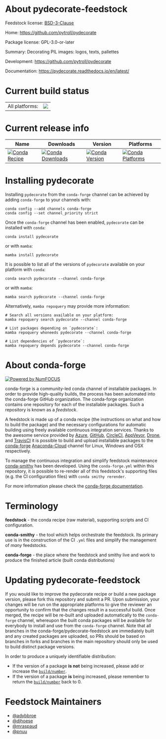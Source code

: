 About pydecorate-feedstock
==========================

Feedstock license: [BSD-3-Clause](https://github.com/conda-forge/pydecorate-feedstock/blob/main/LICENSE.txt)

Home: https://github.com/pytroll/pydecorate

Package license: GPL-3.0-or-later

Summary: Decorating PIL images: logos, texts, pallettes

Development: https://github.com/pytroll/pydecorate

Documentation: https://pydecorate.readthedocs.io/en/latest/

Current build status
====================


<table><tr><td>All platforms:</td>
    <td>
      <a href="https://dev.azure.com/conda-forge/feedstock-builds/_build/latest?definitionId=3230&branchName=main">
        <img src="https://dev.azure.com/conda-forge/feedstock-builds/_apis/build/status/pydecorate-feedstock?branchName=main">
      </a>
    </td>
  </tr>
</table>

Current release info
====================

| Name | Downloads | Version | Platforms |
| --- | --- | --- | --- |
| [![Conda Recipe](https://img.shields.io/badge/recipe-pydecorate-green.svg)](https://anaconda.org/conda-forge/pydecorate) | [![Conda Downloads](https://img.shields.io/conda/dn/conda-forge/pydecorate.svg)](https://anaconda.org/conda-forge/pydecorate) | [![Conda Version](https://img.shields.io/conda/vn/conda-forge/pydecorate.svg)](https://anaconda.org/conda-forge/pydecorate) | [![Conda Platforms](https://img.shields.io/conda/pn/conda-forge/pydecorate.svg)](https://anaconda.org/conda-forge/pydecorate) |

Installing pydecorate
=====================

Installing `pydecorate` from the `conda-forge` channel can be achieved by adding `conda-forge` to your channels with:

```
conda config --add channels conda-forge
conda config --set channel_priority strict
```

Once the `conda-forge` channel has been enabled, `pydecorate` can be installed with `conda`:

```
conda install pydecorate
```

or with `mamba`:

```
mamba install pydecorate
```

It is possible to list all of the versions of `pydecorate` available on your platform with `conda`:

```
conda search pydecorate --channel conda-forge
```

or with `mamba`:

```
mamba search pydecorate --channel conda-forge
```

Alternatively, `mamba repoquery` may provide more information:

```
# Search all versions available on your platform:
mamba repoquery search pydecorate --channel conda-forge

# List packages depending on `pydecorate`:
mamba repoquery whoneeds pydecorate --channel conda-forge

# List dependencies of `pydecorate`:
mamba repoquery depends pydecorate --channel conda-forge
```


About conda-forge
=================

[![Powered by
NumFOCUS](https://img.shields.io/badge/powered%20by-NumFOCUS-orange.svg?style=flat&colorA=E1523D&colorB=007D8A)](https://numfocus.org)

conda-forge is a community-led conda channel of installable packages.
In order to provide high-quality builds, the process has been automated into the
conda-forge GitHub organization. The conda-forge organization contains one repository
for each of the installable packages. Such a repository is known as a *feedstock*.

A feedstock is made up of a conda recipe (the instructions on what and how to build
the package) and the necessary configurations for automatic building using freely
available continuous integration services. Thanks to the awesome service provided by
[Azure](https://azure.microsoft.com/en-us/services/devops/), [GitHub](https://github.com/),
[CircleCI](https://circleci.com/), [AppVeyor](https://www.appveyor.com/),
[Drone](https://cloud.drone.io/welcome), and [TravisCI](https://travis-ci.com/)
it is possible to build and upload installable packages to the
[conda-forge](https://anaconda.org/conda-forge) [Anaconda-Cloud](https://anaconda.org/)
channel for Linux, Windows and OSX respectively.

To manage the continuous integration and simplify feedstock maintenance
[conda-smithy](https://github.com/conda-forge/conda-smithy) has been developed.
Using the ``conda-forge.yml`` within this repository, it is possible to re-render all of
this feedstock's supporting files (e.g. the CI configuration files) with ``conda smithy rerender``.

For more information please check the [conda-forge documentation](https://conda-forge.org/docs/).

Terminology
===========

**feedstock** - the conda recipe (raw material), supporting scripts and CI configuration.

**conda-smithy** - the tool which helps orchestrate the feedstock.
                   Its primary use is in the construction of the CI ``.yml`` files
                   and simplify the management of *many* feedstocks.

**conda-forge** - the place where the feedstock and smithy live and work to
                  produce the finished article (built conda distributions)


Updating pydecorate-feedstock
=============================

If you would like to improve the pydecorate recipe or build a new
package version, please fork this repository and submit a PR. Upon submission,
your changes will be run on the appropriate platforms to give the reviewer an
opportunity to confirm that the changes result in a successful build. Once
merged, the recipe will be re-built and uploaded automatically to the
`conda-forge` channel, whereupon the built conda packages will be available for
everybody to install and use from the `conda-forge` channel.
Note that all branches in the conda-forge/pydecorate-feedstock are
immediately built and any created packages are uploaded, so PRs should be based
on branches in forks and branches in the main repository should only be used to
build distinct package versions.

In order to produce a uniquely identifiable distribution:
 * If the version of a package **is not** being increased, please add or increase
   the [``build/number``](https://docs.conda.io/projects/conda-build/en/latest/resources/define-metadata.html#build-number-and-string).
 * If the version of a package **is** being increased, please remember to return
   the [``build/number``](https://docs.conda.io/projects/conda-build/en/latest/resources/define-metadata.html#build-number-and-string)
   back to 0.

Feedstock Maintainers
=====================

* [@adybbroe](https://github.com/adybbroe/)
* [@djhoese](https://github.com/djhoese/)
* [@mraspaud](https://github.com/mraspaud/)
* [@pnuu](https://github.com/pnuu/)

